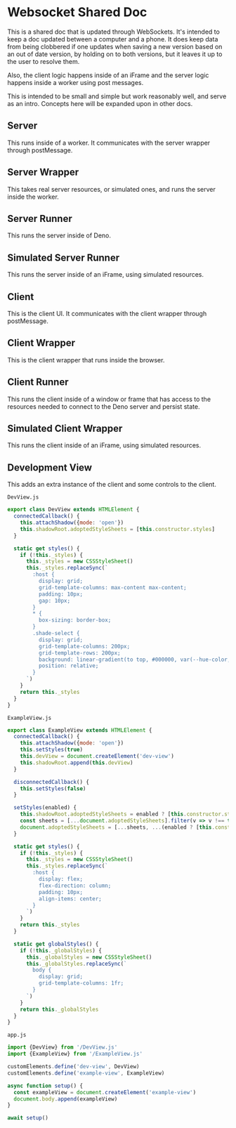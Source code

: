 # Websocket Shared Doc

This is a shared doc that is updated through WebSockets. It's intended to keep a doc updated between a computer and a phone. It does keep data from being clobbered if one updates when saving a new version based on an out of date version, by holding on to both versions, but it leaves it up to the user to resolve them.

Also, the client logic happens inside of an iFrame and the server logic happens inside a worker using post messages.

This is intended to be small and simple but work reasonably well, and serve as an intro. Concepts here will be expanded upon in other docs.

## Server

This runs inside of a worker. It communicates with the server wrapper through postMessage.

## Server Wrapper

This takes real server resources, or simulated ones, and runs the server inside the worker.

## Server Runner

This runs the server inside of Deno.

## Simulated Server Runner

This runs the server inside of an iFrame, using simulated resources.

## Client

This is the client UI. It communicates with the client wrapper through postMessage.

## Client Wrapper

This is the client wrapper that runs inside the browser.

## Client Runner

This runs the client inside of a window or frame that has access to the resources needed to connect to the Deno server and persist state.

## Simulated Client Wrapper

This runs the client inside of an iFrame, using simulated resources.

## Development View

This adds an extra instance of the client and some controls to the client.

`DevView.js`

```js
export class DevView extends HTMLElement {
  connectedCallback() {
    this.attachShadow({mode: 'open'})
    this.shadowRoot.adoptedStyleSheets = [this.constructor.styles]
  }

  static get styles() {
    if (!this._styles) {
      this._styles = new CSSStyleSheet()
      this._styles.replaceSync(`
        :host {
          display: grid;
          grid-template-columns: max-content max-content;
          padding: 10px;
          gap: 10px;
        }
        * {
          box-sizing: border-box;
        }
        .shade-select {
          display: grid;
          grid-template-columns: 200px;
          grid-template-rows: 200px;
          background: linear-gradient(to top, #000000, var(--hue-color, #0000ff));
          position: relative;
        }
      `)
    }
    return this._styles
  }
}
```

`ExampleView.js`

```js
export class ExampleView extends HTMLElement {
  connectedCallback() {
    this.attachShadow({mode: 'open'})
    this.setStyles(true)
    this.devView = document.createElement('dev-view')
    this.shadowRoot.append(this.devView)
  }

  disconnectedCallback() {
    this.setStyles(false)
  }

  setStyles(enabled) {
    this.shadowRoot.adoptedStyleSheets = enabled ? [this.constructor.styles] : []
    const sheets = [...document.adoptedStyleSheets].filter(v => v !== this.constructor.globalStyles)
    document.adoptedStyleSheets = [...sheets, ...(enabled ? [this.constructor.globalStyles] : [])]
  }

  static get styles() {
    if (!this._styles) {
      this._styles = new CSSStyleSheet()
      this._styles.replaceSync(`
        :host {
          display: flex;
          flex-direction: column;
          padding: 10px;
          align-items: center;
        }
      `)
    }
    return this._styles
  }

  static get globalStyles() {
    if (!this._globalStyles) {
      this._globalStyles = new CSSStyleSheet()
      this._globalStyles.replaceSync(`
        body {
          display: grid;
          grid-template-columns: 1fr;
        }
      `)
    }
    return this._globalStyles
  }
}
```

`app.js`

```js
import {DevView} from '/DevView.js'
import {ExampleView} from '/ExampleView.js'

customElements.define('dev-view', DevView)
customElements.define('example-view', ExampleView)

async function setup() {
  const exampleView = document.createElement('example-view')
  document.body.append(exampleView)
}

await setup()
```

